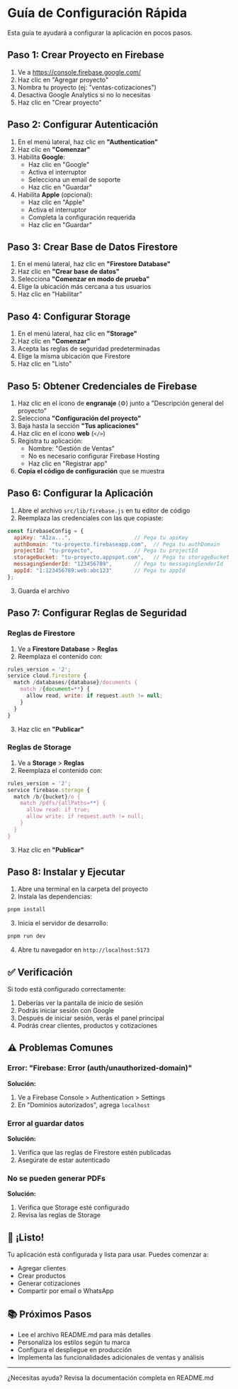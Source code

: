 # Guía de Configuración Rápida

Esta guía te ayudará a configurar la aplicación en pocos pasos.

## Paso 1: Crear Proyecto en Firebase

1. Ve a https://console.firebase.google.com/
2. Haz clic en "Agregar proyecto"
3. Nombra tu proyecto (ej: "ventas-cotizaciones")
4. Desactiva Google Analytics si no lo necesitas
5. Haz clic en "Crear proyecto"

## Paso 2: Configurar Autenticación

1. En el menú lateral, haz clic en **"Authentication"**
2. Haz clic en **"Comenzar"**
3. Habilita **Google**:
   - Haz clic en "Google"
   - Activa el interruptor
   - Selecciona un email de soporte
   - Haz clic en "Guardar"
4. Habilita **Apple** (opcional):
   - Haz clic en "Apple"
   - Activa el interruptor
   - Completa la configuración requerida
   - Haz clic en "Guardar"

## Paso 3: Crear Base de Datos Firestore

1. En el menú lateral, haz clic en **"Firestore Database"**
2. Haz clic en **"Crear base de datos"**
3. Selecciona **"Comenzar en modo de prueba"**
4. Elige la ubicación más cercana a tus usuarios
5. Haz clic en "Habilitar"

## Paso 4: Configurar Storage

1. En el menú lateral, haz clic en **"Storage"**
2. Haz clic en **"Comenzar"**
3. Acepta las reglas de seguridad predeterminadas
4. Elige la misma ubicación que Firestore
5. Haz clic en "Listo"

## Paso 5: Obtener Credenciales de Firebase

1. Haz clic en el ícono de **engranaje** (⚙️) junto a "Descripción general del proyecto"
2. Selecciona **"Configuración del proyecto"**
3. Baja hasta la sección **"Tus aplicaciones"**
4. Haz clic en el ícono **web** (`</>`)
5. Registra tu aplicación:
   - Nombre: "Gestión de Ventas"
   - No es necesario configurar Firebase Hosting
   - Haz clic en "Registrar app"
6. **Copia el código de configuración** que se muestra

## Paso 6: Configurar la Aplicación

1. Abre el archivo `src/lib/firebase.js` en tu editor de código
2. Reemplaza las credenciales con las que copiaste:

```javascript
const firebaseConfig = {
  apiKey: "AIza...",                    // Pega tu apiKey
  authDomain: "tu-proyecto.firebaseapp.com",  // Pega tu authDomain
  projectId: "tu-proyecto",             // Pega tu projectId
  storageBucket: "tu-proyecto.appspot.com",   // Pega tu storageBucket
  messagingSenderId: "123456789",       // Pega tu messagingSenderId
  appId: "1:123456789:web:abc123"       // Pega tu appId
};
```

3. Guarda el archivo

## Paso 7: Configurar Reglas de Seguridad

### Reglas de Firestore

1. Ve a **Firestore Database** > **Reglas**
2. Reemplaza el contenido con:

```javascript
rules_version = '2';
service cloud.firestore {
  match /databases/{database}/documents {
    match /{document=**} {
      allow read, write: if request.auth != null;
    }
  }
}
```

3. Haz clic en **"Publicar"**

### Reglas de Storage

1. Ve a **Storage** > **Reglas**
2. Reemplaza el contenido con:

```javascript
rules_version = '2';
service firebase.storage {
  match /b/{bucket}/o {
    match /pdfs/{allPaths=**} {
      allow read: if true;
      allow write: if request.auth != null;
    }
  }
}
```

3. Haz clic en **"Publicar"**

## Paso 8: Instalar y Ejecutar

1. Abre una terminal en la carpeta del proyecto
2. Instala las dependencias:

```bash
pnpm install
```

3. Inicia el servidor de desarrollo:

```bash
pnpm run dev
```

4. Abre tu navegador en `http://localhost:5173`

## ✅ Verificación

Si todo está configurado correctamente:

1. Deberías ver la pantalla de inicio de sesión
2. Podrás iniciar sesión con Google
3. Después de iniciar sesión, verás el panel principal
4. Podrás crear clientes, productos y cotizaciones

## ⚠️ Problemas Comunes

### Error: "Firebase: Error (auth/unauthorized-domain)"

**Solución:**
1. Ve a Firebase Console > Authentication > Settings
2. En "Dominios autorizados", agrega `localhost`

### Error al guardar datos

**Solución:**
1. Verifica que las reglas de Firestore estén publicadas
2. Asegúrate de estar autenticado

### No se pueden generar PDFs

**Solución:**
1. Verifica que Storage esté configurado
2. Revisa las reglas de Storage

## 🎉 ¡Listo!

Tu aplicación está configurada y lista para usar. Puedes comenzar a:

- Agregar clientes
- Crear productos
- Generar cotizaciones
- Compartir por email o WhatsApp

## 📚 Próximos Pasos

- Lee el archivo README.md para más detalles
- Personaliza los estilos según tu marca
- Configura el despliegue en producción
- Implementa las funcionalidades adicionales de ventas y análisis

---

¿Necesitas ayuda? Revisa la documentación completa en README.md

